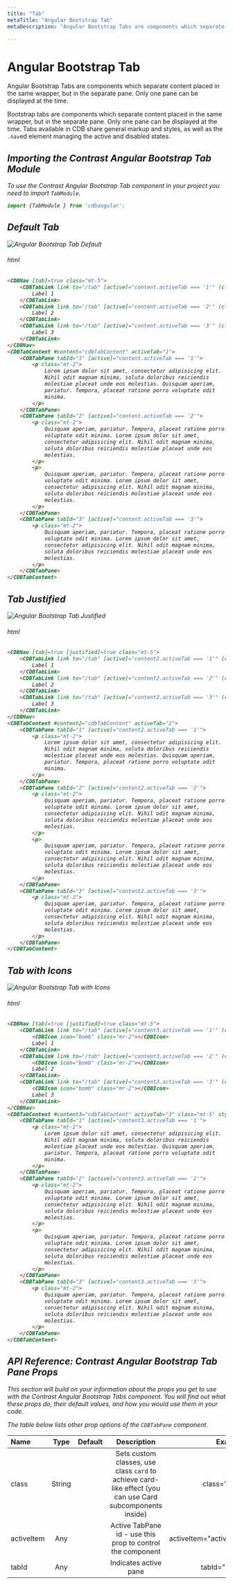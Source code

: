 ```yaml
---
title: "Tab"
metaTitle: "Angular Bootstrap Tab"
metaDescription: "Angular Bootstrap Tabs are components which separate content placed in the same wrapper, but in the separate pane. Only one pane can be displayed at the time"

---
```


# Angular Bootstrap Tab

Angular Bootstrap Tabs are components which separate content placed in the same wrapper, but in the separate pane. Only one pane can be displayed at the time.

Bootstrap tabs are components which separate content placed in the same wrapper, but in the separate pane. Only one pane can be displayed at the time. Tabs available in CDB share general markup and styles, as well as the `.nav`ed element managing the active and disabled states.

<i/>

## Importing the Contrast Angular Bootstrap Tab Module

To use the Contrast Angular Bootstrap Tab component in your project you need to import `TabModule`.

```typescript
import {TabModule } from 'cdbangular';
```

## Default Tab

![Angular Bootstrap Tab Default](https://imgur.com/PR8nMiM.gif)

###### html
```html
<CDBNav [tab]=true class="mt-5">
    <CDBTabLink link to="/tab" [active]="content.activeTab === '1'" (click)="content.setActiveTab('1')">
        Label 1
    </CDBTabLink>
    <CDBTabLink link to="/tab" [active]="content.activeTab === '2'" (click)="content.setActiveTab('2')">
        Label 2
    </CDBTabLink>
    <CDBTabLink link to="/tab" [active]="content.activeTab === '3'" (click)="content.setActiveTab('3')">
        Label 3
    </CDBTabLink>
</CDBNav>
<CDBTabContent #content="cdbTabContent" activeTab="1">
    <CDBTabPane tabId="1" [active]="content.activeTab === '1'">
        <p class="mt-2">
            Lorem ipsum dolor sit amet, consectetur adipisicing elit.
            Nihil odit magnam minima, soluta doloribus reiciendis
            molestiae placeat unde eos molestias. Quisquam aperiam,
            pariatur. Tempora, placeat ratione porro voluptate odit
            minima.
        </p>
    </CDBTabPane>
    <CDBTabPane tabId="2" [active]="content.activeTab === '2'">
        <p class="mt-2">
            Quisquam aperiam, pariatur. Tempora, placeat ratione porro
            voluptate odit minima. Lorem ipsum dolor sit amet,
            consectetur adipisicing elit. Nihil odit magnam minima,
            soluta doloribus reiciendis molestiae placeat unde eos
            molestias.
        </p>
        <p>
            Quisquam aperiam, pariatur. Tempora, placeat ratione porro
            voluptate odit minima. Lorem ipsum dolor sit amet,
            consectetur adipisicing elit. Nihil odit magnam minima,
            soluta doloribus reiciendis molestiae placeat unde eos
            molestias.
        </p>
    </CDBTabPane>
    <CDBTabPane tabId="3" [active]="content.activeTab === '3'">
        <p class="mt-2">
            Quisquam aperiam, pariatur. Tempora, placeat ratione porro
            voluptate odit minima. Lorem ipsum dolor sit amet,
            consectetur adipisicing elit. Nihil odit magnam minima,
            soluta doloribus reiciendis molestiae placeat unde eos
            molestias.
        </p>
    </CDBTabPane>
</CDBTabContent>
```
<i/>

## Tab Justified

![Angular Bootstrap Tab Justified](https://imgur.com/JNq6N3p.gif)

###### html
```html
<CDBNav [tab]=true [justified]=true class="mt-5">
    <CDBTabLink link to="/tab" [active]="content2.activeTab === '1'" (click)="content2.setActiveTab('1')">
        Label 1
    </CDBTabLink>
    <CDBTabLink link to="/tab" [active]="content2.activeTab === '2'" (click)="content2.setActiveTab('2')">
        Label 2
    </CDBTabLink>
    <CDBTabLink link to="/tab" [active]="content2.activeTab === '3'" (click)="content2.setActiveTab('3')">
        Label 3
    </CDBTabLink>
</CDBNav>
<CDBTabContent #content2="cdbTabContent" activeTab="2">
    <CDBTabPane tabId="1" [active]="content2.activeTab === '1'">
        <p class="mt-2">
            Lorem ipsum dolor sit amet, consectetur adipisicing elit.
            Nihil odit magnam minima, soluta doloribus reiciendis
            molestiae placeat unde eos molestias. Quisquam aperiam,
            pariatur. Tempora, placeat ratione porro voluptate odit
            minima.
        </p>
    </CDBTabPane>
    <CDBTabPane tabId="2" [active]="content2.activeTab === '2'">
        <p class="mt-2">
            Quisquam aperiam, pariatur. Tempora, placeat ratione porro
            voluptate odit minima. Lorem ipsum dolor sit amet,
            consectetur adipisicing elit. Nihil odit magnam minima,
            soluta doloribus reiciendis molestiae placeat unde eos
            molestias.
        </p>
        <p>
            Quisquam aperiam, pariatur. Tempora, placeat ratione porro
            voluptate odit minima. Lorem ipsum dolor sit amet,
            consectetur adipisicing elit. Nihil odit magnam minima,
            soluta doloribus reiciendis molestiae placeat unde eos
            molestias.
        </p>
    </CDBTabPane>
    <CDBTabPane tabId="3" [active]="content2.activeTab === '3'">
        <p class="mt-2">
            Quisquam aperiam, pariatur. Tempora, placeat ratione porro
            voluptate odit minima. Lorem ipsum dolor sit amet,
            consectetur adipisicing elit. Nihil odit magnam minima,
            soluta doloribus reiciendis molestiae placeat unde eos
            molestias.
        </p>
    </CDBTabPane>
</CDBTabContent>
```

<i/>

## Tab with Icons

![Angular Bootstrap Tab with Icons](https://imgur.com/VPYMDeL.gif)

###### html
```html
<CDBNav [tab]=true [justified]=true class="mt-5">
    <CDBTabLink link to="/tab" [active]="content3.activeTab === '1'" (click)="content3.setActiveTab('1')">
        <CDBIcon icon="bomb" class="mr-2"></CDBIcon>
        Label 1
    </CDBTabLink>
    <CDBTabLink link to="/tab" [active]="content3.activeTab === '2'" (click)="content3.setActiveTab('2')">
        <CDBIcon icon="bomb" class="mr-2"></CDBIcon>
        Label 2
    </CDBTabLink>
    <CDBTabLink link to="/tab" [active]="content3.activeTab === '3'" (click)="content3.setActiveTab('3')">
        <CDBIcon icon="bomb" class="mr-2"></CDBIcon>
        Label 3
    </CDBTabLink>
</CDBNav>
<CDBTabContent #content3="cdbTabContent" activeTab="3" class="mt-5" style="margin-top: 30px">
    <CDBTabPane tabId="1" [active]="content3.activeTab === '1'">
        <p class="mt-2">
            Lorem ipsum dolor sit amet, consectetur adipisicing elit.
            Nihil odit magnam minima, soluta doloribus reiciendis
            molestiae placeat unde eos molestias. Quisquam aperiam,
            pariatur. Tempora, placeat ratione porro voluptate odit
            minima.
        </p>
    </CDBTabPane>
    <CDBTabPane tabId="2" [active]="content3.activeTab === '2'">
        <p class="mt-2">
            Quisquam aperiam, pariatur. Tempora, placeat ratione porro
            voluptate odit minima. Lorem ipsum dolor sit amet,
            consectetur adipisicing elit. Nihil odit magnam minima,
            soluta doloribus reiciendis molestiae placeat unde eos
            molestias.
        </p>
        <p>
            Quisquam aperiam, pariatur. Tempora, placeat ratione porro
            voluptate odit minima. Lorem ipsum dolor sit amet,
            consectetur adipisicing elit. Nihil odit magnam minima,
            soluta doloribus reiciendis molestiae placeat unde eos
            molestias.
        </p>
    </CDBTabPane>
    <CDBTabPane tabId="3" [active]="content3.activeTab === '3'">
        <p class="mt-2">
            Quisquam aperiam, pariatur. Tempora, placeat ratione porro
            voluptate odit minima. Lorem ipsum dolor sit amet,
            consectetur adipisicing elit. Nihil odit magnam minima,
            soluta doloribus reiciendis molestiae placeat unde eos
            molestias.
        </p>
    </CDBTabPane>
</CDBTabContent>
```

## API Reference: Contrast Angular Bootstrap Tab Pane Props

This section will build on your information about the props you get to use with the Contrast Angular Bootstrap Tabs component. You will find out what these props do, their default values, and how you would use them in your code.

The table below lists other prop options of the `CDBTabPane` component.

| Name            | Type        | Default      |   Description| Example      |
| :------------- | :----------: | -----------: | :----------: | -----------: |
| class      | String       |              | Sets custom classes, use class `card` to achieve card-like effect (you can use Card subcomponents inside)	      |     class="card" |
| activeItem     | Any       |              |  	Active TabPane id - use this prop to control the component | activeItem="activeTab" |
| tabId          | Any       |              |  Indicates active pane	| tabId="Tab1" |
